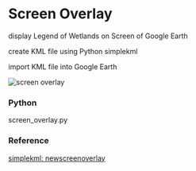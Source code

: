 Screen Overlay
===============

display Legend of Wetlands on Screen of Google Earth

create KML file using Python simplekml

import KML file into Google Earth

![screen overlay]()

### Python
screen_overlay.py

### Reference
[simplekml: newscreenoverlay](https://simplekml.readthedocs.io/en/latest/containers.html#simplekml.Document.newscreenoverlay)
